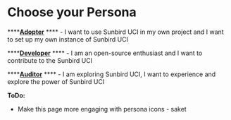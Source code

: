 # Choose your Persona

****[**Adopter**](adopter/) **** - I want to use Sunbird UCI in my own project and I want to set up my own instance of Sunbird UCI

****[**Developer**](developer/) **** - I am an open-source enthusiast and I want to contribute to the Sunbird UCI

****[**Auditor**](auditor/) **** - I am exploring Sunbird UCI, I want to experience and explore the power of Sunbird UCI





**ToDo:**

* Make this page more engaging with persona icons - saket
